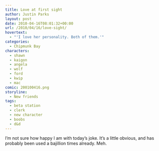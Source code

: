 ```yaml
---
title: Love at first sight
author: Justin Parks
layout: post
date: 2010-04-16T08:01:32+00:00
url: /2010/04/16/love-sight/
hovertext:
  - "'I love her personality. Both of them.'"
categories:
  - Chipmunk Bay
characters:
  - shawn
  - kaigon
  - angela
  - wolf
  - ford
  - kwip
  - mac
comic: 200100416.png 
storyline:
  - New friends
tags:
  - beta station
  - clerk
  - new character  
  - boobs
  - d&d
---
```

I&#8217;m not sure how happy I am with today&#8217;s joke. It&#8217;s a little obvious, and has probably been used a bajillion times already. Meh.
